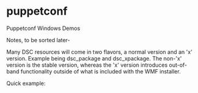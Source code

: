 # puppetconf
Puppetconf Windows Demos

Notes, to be sorted later- 

Many DSC resources will come in two flavors, a normal version and an 'x' version. Example being dsc_package and dsc_xpackage. The non-'x' version is the stable version, whereas the 'x' version introduces out-of-band functionality outside of what is included with the WMF installer.

Quick example:

